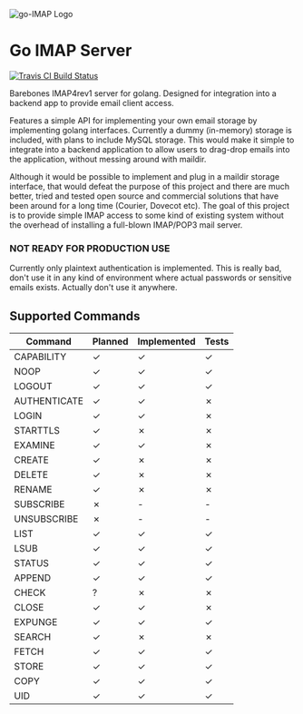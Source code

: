 ![go-IMAP Logo](https://raw.githubusercontent.com/jordwest/imap-server/master/assets/logo.png)

Go IMAP Server
==============

[![Travis CI Build Status](https://travis-ci.org/jordwest/imap-server.svg)](https://travis-ci.org/jordwest/imap-server)

Barebones IMAP4rev1 server for golang. Designed for integration into a
backend app to provide email client access.

Features a simple API for implementing your own email storage by implementing
golang interfaces. Currently a dummy (in-memory) storage is included, with plans
to include MySQL storage. This would make it simple to integrate into a backend
application to allow users to drag-drop emails into the application, without
messing around with maildir.

Although it would be possible to implement and plug in a maildir storage
interface, that would defeat the purpose of this project and there are much
better, tried and tested open source and commercial solutions that have been
around for a long time (Courier, Dovecot etc).
The goal of this project is to provide simple IMAP access to some kind of existing
system without the overhead of installing a full-blown IMAP/POP3 mail server.


### NOT READY FOR PRODUCTION USE
Currently only plaintext authentication is implemented. This is really bad,
don't use it in any kind of environment where actual passwords or sensitive
emails exists. Actually don't use it anywhere.

Supported Commands
------------------
Command       | Planned  | Implemented  | Tests
------------- | -------  | -----------  | -----
CAPABILITY    | ✓       | ✓           | ✓
NOOP          | ✓       | ✓           | ✓
LOGOUT        | ✓       | ✓           | ✓
AUTHENTICATE  | ✓       | ✓            | ✗
LOGIN         | ✓       | ✓           | ✗
STARTTLS      | ✓       | ✗           | ✗
EXAMINE       | ✓       | ✓           | ✗
CREATE        | ✓       | ✗            | ✗
DELETE        | ✓       | ✗            | ✗
RENAME        | ✓       | ✗            | ✗
SUBSCRIBE     | ✗       | -            | -
UNSUBSCRIBE   | ✗       | -            | -
LIST          | ✓       | ✓           | ✓
LSUB          | ✓       | ✓           | ✓
STATUS        | ✓       | ✓           | ✓
APPEND        | ✓       | ✓           | ✓
CHECK         | ?        | ✗           | ✗
CLOSE         | ✓       | ✓           | ✗
EXPUNGE       | ✓       | ✓           | ✓
SEARCH        | ✓       | ✗           | ✗
FETCH         | ✓       | ✓           | ✓
STORE         | ✓       | ✓           | ✓
COPY          | ✓       | ✓           | ✓
UID           | ✓       | ✓           | ✓
